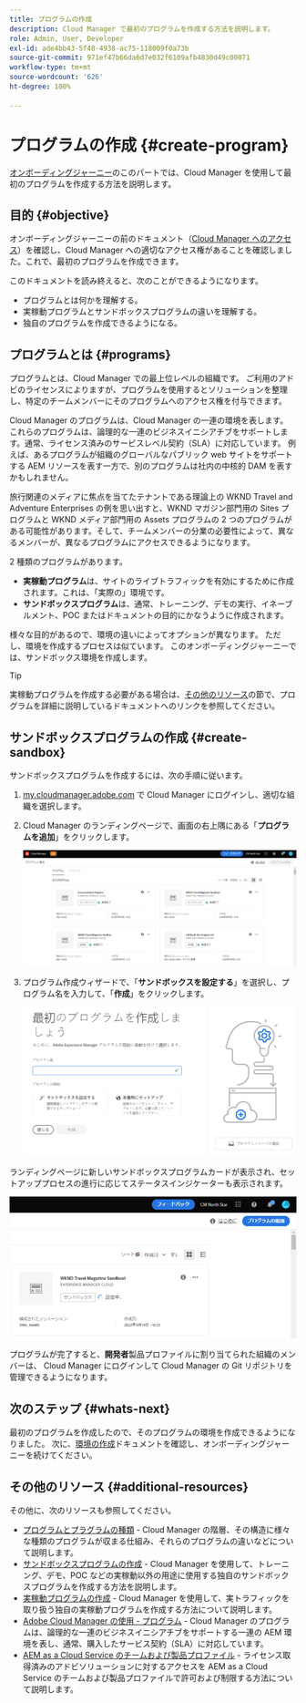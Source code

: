 ```yaml
---
title: プログラムの作成
description: Cloud Manager で最初のプログラムを作成する方法を説明します。
role: Admin, User, Developer
exl-id: ade4bb43-5f48-4938-ac75-118009f0a73b
source-git-commit: 971ef47b66da6d7e032f6109afb4830d49c00071
workflow-type: tm+mt
source-wordcount: '626'
ht-degree: 100%

---
```


# プログラムの作成 {#create-program}

[オンボーディングジャーニー](overview.md)のこのパートでは、Cloud Manager を使用して最初のプログラムを作成する方法を説明します。

## 目的 {#objective}

オンボーディングジャーニーの前のドキュメント（[Cloud Manager へのアクセス](cloud-manager.md)）を確認し、Cloud Manager への適切なアクセス権があることを確認しました。これで、最初のプログラムを作成できます。

このドキュメントを読み終えると、次のことができるようになります。

* プログラムとは何かを理解する。
* 実稼動プログラムとサンドボックスプログラムの違いを理解する。
* 独自のプログラムを作成できるようになる。

## プログラムとは {#programs}

プログラムとは、Cloud Manager での最上位レベルの組織です。 ご利用のアドビのライセンスによりますが、プログラムを使用するとソリューションを整理し、特定のチームメンバーにそのプログラムへのアクセス権を付与できます。

Cloud Manager のプログラムは、Cloud Manager の一連の環境を表します。 これらのプログラムは、論理的な一連のビジネスイニシアチブをサポートします。通常、ライセンス済みのサービスレベル契約（SLA）に対応しています。 例えば、あるプログラムが組織のグローバルなパブリック web サイトをサポートする AEM リソースを表す一方で、別のプログラムは社内の中核的 DAM を表すかもしれません。

旅行関連のメディアに焦点を当てたテナントである理論上の WKND Travel and Adventure Enterprises の例を思い出すと、WKND マガジン部門用の Sites プログラムと WKND メディア部門用の Assets プログラムの 2 つのプログラムがある可能性があります。そして、チームメンバーの分業の必要性によって、異なるメンバーが、異なるプログラムにアクセスできるようになります。

2 種類のプログラムがあります。

* **実稼動プログラム**&#x200B;は、サイトのライブトラフィックを有効にするために作成されます。これは、「実際の」環境です。
* **サンドボックスプログラム**&#x200B;は、通常、トレーニング、デモの実行、イネーブルメント、POC またはドキュメントの目的にかなうように作成されます。

様々な目的があるので、環境の違いによってオプションが異なります。 ただし、環境を作成するプロセスは似ています。 このオンボーディングジャーニーでは、サンドボックス環境を作成します。

>[!TIP]
>
>実稼動プログラムを作成する必要がある場合は、[その他のリソース](#additional-resources)の節で、プログラムを詳細に説明しているドキュメントへのリンクを参照してください。

## サンドボックスプログラムの作成 {#create-sandbox}

サンドボックスプログラムを作成するには、次の手順に従います。

1. [my.cloudmanager.adobe.com](https://my.cloudmanager.adobe.com/) で Cloud Manager にログインし、適切な組織を選択します。

1. Cloud Manager のランディングページで、画面の右上隅にある「**プログラムを追加**」をクリックします。

   ![Cloud Manager ランディングページ](/help/implementing/cloud-manager/getting-access-to-aem-in-cloud/assets/first_timelogin1.png)

1. プログラム作成ウィザードで、「**サンドボックスを設定する**」を選択し、プログラム名を入力して、「**作成**」をクリックします。

   ![指定タイプのプログラムの作成](/help/implementing/cloud-manager/getting-access-to-aem-in-cloud/assets/create-sandbox.png)

ランディングページに新しいサンドボックスプログラムカードが表示され、セットアッププロセスの進行に応じてステータスインジケーターも表示されます。

![概要ページからのサンドボックスの作成](/help/implementing/cloud-manager/getting-access-to-aem-in-cloud/assets/program-create-setupdemo2.png)

プログラムが完了すると、**開発者**&#x200B;製品プロファイルに割り当てられた組織のメンバーは、 Cloud Manager にログインして Cloud Manager の Git リポジトリを管理できるようになります。

## 次のステップ {#whats-next}

最初のプログラムを作成したので、そのプログラムの環境を作成できるようになりました。 次に、[環境の作成](create-environments.md)ドキュメントを確認し、オンボーディングジャーニーを続けてください。

## その他のリソース {#additional-resources}

その他に、次のリソースも参照してください。

* [プログラムとプラグラムの種類](/help/implementing/cloud-manager/getting-access-to-aem-in-cloud/program-types.md) - Cloud Manager の階層、その構造に様々な種類のプログラムが収まる仕組み、それらのプログラムの違いなどについて説明します。
* [サンドボックスプログラムの作成](/help/implementing/cloud-manager/getting-access-to-aem-in-cloud/creating-sandbox-programs.md) - Cloud Manager を使用して、トレーニング、デモ、POC などの実稼動以外の用途に使用する独自のサンドボックスプログラムを作成する方法を説明します。
* [実稼動プログラムの作成](/help/implementing/cloud-manager/getting-access-to-aem-in-cloud/creating-production-programs.md) - Cloud Manager を使用して、実トラフィックを取り扱う独自の実稼動プログラムを作成する方法について説明します。
* [Adobe Cloud Manager の使用 - プログラム](https://experienceleague.adobe.com/docs/experience-manager-learn/cloud-service/cloud-manager/programs.html?lang=ja) - Cloud Manager のプログラムは、論理的な一連のビジネスイニシアチブをサポートする一連の AEM 環境を表し、通常、購入したサービス契約（SLA）に対応しています。
* [AEM as a Cloud Service のチームおよび製品プロファイル](/help/onboarding/aem-cs-team-product-profiles.md) - ライセンス取得済みのアドビソリューションに対するアクセスを AEM as a Cloud Service のチームおよび製品プロファイルで許可および制限する方法について説明します。
